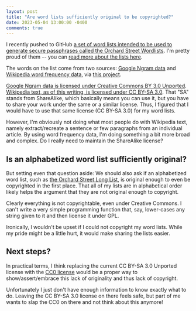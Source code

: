 ```yaml
---
layout: post
title: "Are word lists sufficiently original to be copyrighted?"
date: 2023-05-04 13:00:00 -0400
comments: true
---
```


I recently pushed to GitHub [a set of word lists intended to be used to generate secure passphrases called the Orchard Street Wordlists](https://github.com/sts10/orchard-street-wordlists). I'm pretty proud of them -- you can [read more about the lists here](https://sts10.github.io/2023/04/03/orchard-street-wordlists.html). 

The words on the list come from two sources: [Google Ngram data](https://storage.googleapis.com/books/ngrams/books/datasetsv3.html) and [Wikipedia word frequency data](https://dumps.wikimedia.org/enwiki/), via [this project](https://github.com/IlyaSemenov/wikipedia-word-frequency/). 

[Google Ngram data is licensed under Creative Commons BY 3.0 Unported](https://storage.googleapis.com/books/ngrams/books/datasetsv3.html). [Wikipedia text, as of this writing, is licensed under CC BY-SA 3.0](https://foundation.wikimedia.org/wiki/Policy:Terms_of_Use#7._Licensing_of_Content). That "SA" stands from ShareAlike, which basically means you can use it, but you have to share your work under the same or a similar license. Thus, I figured that I would have to use that same license (CC BY-SA 3.0) for my word lists. 

However, I'm obviously not doing what most people do with Wikipedia text, namely extract/recreate a sentence or few paragraphs from an individual article. By using word frequency data, I'm doing something a bit more broad and complex. Do I really need to maintain the ShareAlike license?

## Is an alphabetized word list sufficiently original?

But setting even that question aside: We should also ask if an alphabetized word list, such as [the Orchard Street Long List](https://github.com/sts10/orchard-street-wordlists/blob/main/lists/orchard-street-long.txt), is original enough to even be copyrighted in the first place. That all of my lists are in alphabetical order likely helps the argument that they are not original enough to copyright.

Clearly everything is not copyrightable, even under Creative Commons. I can't write a very simple programming function that, say, lower-cases any string given to it and then license it under GPL.

Ironically, I wouldn't be upset if I could not copyright my word lists. While my pride might be a little hurt, it would make sharing the lists easier. 

## Next steps?

In practical terms, I think replacing the current CC BY-SA 3.0 Unported license with the [CC0 license](https://creativecommons.org/share-your-work/public-domain/cc0/) would be a proper way to show/assert/embrace this lack of originality and thus lack of copyright.

Unfortunately I just don't have enough information to know exactly what to do. Leaving the CC BY-SA 3.0 license on there feels safe, but part of me wants to slap the CC0 on there and not think about this anymore!
